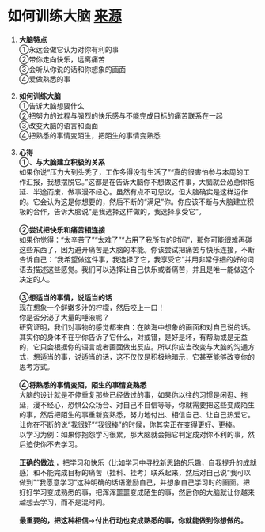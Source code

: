 # 如何训练大脑 [来源](https://www.zhihu.com/question/51876878/answer/809444050?utm_source=wechat_session&utm_medium=social&utm_oi=558513502961184768&hb_wx_block=1)

1. **大脑特点**<br>
①永远会做它认为对你有利的事<br>
②带你走向快乐，远离痛苦<br>
③会听从你说的话和你想象的画面<br>
④爱做熟悉的事<br>

2. **如何训练大脑**<br>
①告诉大脑想要什么<br>
②把努力的过程与强烈的快乐感与不能完成目标的痛苦联系在一起<br>
③改变大脑的语言和画面<br>
④把熟悉的事情变陌生，把陌生的事情变熟悉<br>

3. **心得**<br>
**①、与大脑建立积极的关系**<br>
如果你说“压力大到头秃了，工作多得没有生活了”“真的很害怕参与本周的工作汇报，我想摆脱它。”这都是在告诉大脑你不想做这件事，大脑就会怂恿你拖延、半途而废，做事漫不经心。虽然有点不可思议，但大脑确实是这样运作的。它会认为这是你想要的，然后不断的“满足”你。你应该不断与大脑建立积极的合作，告诉大脑说“是我选择这样做的，我选择享受它”。<br><br>
**②尝试把快乐和痛苦相连接**<br>
如果你觉得：“太辛苦了”“太难了”“占用了我所有的时间”，那你可能很难再碰这些东西了，因为避开痛苦是大脑的本能。你该尝试把痛苦与快乐连接，不断告诉自己：“我希望做这件事，我选择了它，我享受它”并用非常仔细的好的词语去描述这些感觉。我们可以选择让自己快乐或者痛苦，并且是唯一能做这个决定的人。<br><br>
**③想适当的事情，说适当的话**<br>
现在想象一个鲜嫩多汁的柠檬，然后咬上一口！<br>
你是否分泌了大量的唾液呢？<br>
研究证明，我们对事物的感觉都来自：在脑海中想象的画面和对自己说的话。其实你的身体不在乎你告诉了它什么，对或错，是好是坏，有帮助或是无益的，它只会根据你的语言或者画面做出反应。所以你应当改变与大脑的沟通方式，想适当的事，说适当的话，这不仅仅是积极地暗示，它甚至能够改变你的思考方式。<br><br>
**④将熟悉的事情变陌，陌生的事情变熟悉**<br>
大脑的设计就是不停重复那些已经做过的事，如果你以往的习惯是闲逛、拖延，漫不经心，恐惧公众场合、对自己不自信等等，你就需要把这些变成陌生的事，然后把陌生的事重新变熟悉，努力地付出、相信自己、让自己热爱它。让你在不断的说“我很好”“我很棒”的时候，你其实正在变得更好、更棒。<br>
以学习为例：如果你抱怨学习很累，那大脑就会把它判定成对你不利的事，然后迫使你不去学习。<br><br>
**正确的做法**,，把学习和快乐（比如学习中寻找新思路的乐趣，自我提升的成就感）和不能完成目标的痛苦（挂科、挂考）联系起来，然后对自己说“我可以做到”“我愿意学习”这种明确的话语激励自己，并想象自己学习时的画面。把好好学习变成熟悉的事，把浑浑噩噩变成陌生的事，然后你的大脑就让你越来越想去学习，而不是混时间。<br><br>
**最重要的，把这种相信→付出行动也变成熟悉的事，你就能做到你想做的。**
